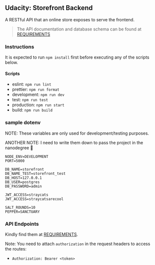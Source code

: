 ## Udacity: Storefront Backend

A RESTful API that an online store exposes to serve the frontend.

> The API documentation and database schema can be found at [REQUIREMENTS](REQUIREMENTS.md)

### Instructions

It is expected to run `npm install` first before executing any of the scripts below.

#### Scripts
- eslint: `npm run lint`
- prettier: `npm run format`
- development: `npm run dev`
- test: `npm run test`
- production: `npm run start`
- build: `npm run build`

### sample dotenv

NOTE: These variables are only used for development/testing purposes.

ANOTHER NOTE: I need to write them down to pass the project in the nanodegree :thinking:

```env
NODE_ENV=DEVELOPMENT
PORT=5000

DB_NAME=storefront
DB_NAME_TEST=storefront_test
DB_HOST=127.0.0.1
DB_USER=postgres
DB_PASSWORD=admin

JWT_ACCESS=straycats
JWT_ACCESS=straycatsarecool

SALT_ROUNDS=10
PEPPER=SANCTUARY
```

### API Endpoints

Kindly find them at [REQUIREMENTS](REQUIREMENTS.md).

Note: You need to attach `authorization` in the request headers to access the routes:
- `Authorization: Bearer <token>`



